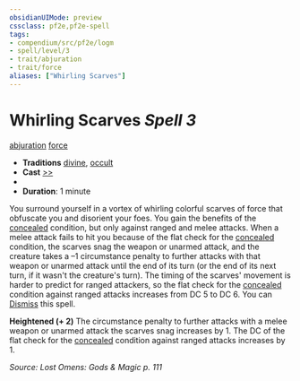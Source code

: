 ```yaml
---
obsidianUIMode: preview
cssclass: pf2e,pf2e-spell
tags:
- compendium/src/pf2e/logm
- spell/level/3
- trait/abjuration
- trait/force
aliases: ["Whirling Scarves"]
---
```

# Whirling Scarves *Spell 3*   
[abjuration](rules/traits/abjuration.md "Abjuration School Trait")  [force](rules/traits/force.md "Force Energy & Element Trait")  

- **Traditions** [divine](rules/traits/divine.md "Divine Tradition Trait"), [occult](rules/traits/occult.md "Occult Tradition Trait")
- **Cast** [>>](rules/core-rulebook/chapter-9-playing-the-game.md#Actions "Two-Action") 
- 
- **Duration**: 1 minute

You surround yourself in a vortex of whirling colorful scarves of force that obfuscate you and disorient your foes. You gain the benefits of the [concealed](rules/conditions.md#Concealed) condition, but only against ranged and melee attacks. When a melee attack fails to hit you because of the flat check for the [concealed](rules/conditions.md#Concealed) condition, the scarves snag the weapon or unarmed attack, and the creature takes a –1 circumstance penalty to further attacks with that weapon or unarmed attack until the end of its turn (or the end of its next turn, if it wasn't the creature's turn). The timing of the scarves' movement is harder to predict for ranged attackers, so the flat check for the [concealed](rules/conditions.md#Concealed) condition against ranged attacks increases from DC 5 to DC 6. You can [Dismiss](rules/actions/dismiss.md) this spell.

**Heightened (+ 2)** The circumstance penalty to further attacks with a melee weapon or unarmed attack the scarves snag increases by 1. The DC of the flat check for the [concealed](rules/conditions.md#Concealed) condition against ranged attacks increases by 1.

*Source: Lost Omens: Gods & Magic p. 111*